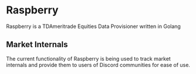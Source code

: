 # Raspberry
Raspberry is a TDAmeritrade Equities Data Provisioner written in Golang

## Market Internals
The current functionality of Raspberry is being used to track market internals and provide them to users of Discord communities for ease of use.